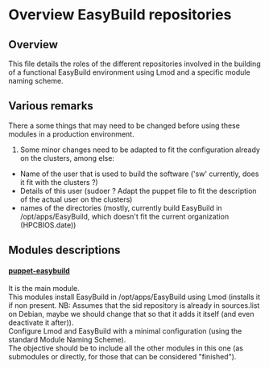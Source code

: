 # Overview EasyBuild repositories

## Overview

This file details the roles of the different repositories involved in the building of a functional EasyBuild environment using Lmod and a specific module naming scheme.

## Various remarks

There a some things that may need to be changed before using these modules in a production environment.

1) Some minor changes need to be adapted to fit the configuration already on the clusters, among else:
  - Name of the user that is used to build the software ('sw' currently, does it fit with the clusters ?)
  - Details of this user (sudoer ? Adapt the puppet file to fit the description of the actual user on the clusters)
  - names of the directories (mostly, currently build EasyBuild in /opt/apps/EasyBuild, which doesn't fit the current organization (HPCBIOS.date))

## Modules descriptions

#### [puppet-easybuild](https://github.com/sylmarien/puppet-easybuild)

It is the main module.  
This modules install EasyBuild in /opt/apps/EasyBuild using Lmod (installs it if non present. NB: Assumes that the sid repository is already in sources.list on Debian, maybe we should change that so that it adds it itself (and even deactivate it after)).  
Configure Lmod and EasyBuild with a minimal configuration (using the standard Module Naming Scheme).  
The objective should be to include all the other modules in this one (as submodules or directly, for those that can be considered "finished").  
